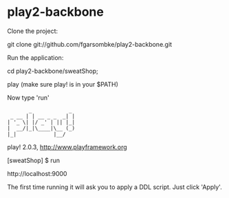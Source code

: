 play2-backbone
==============

Clone the project:

git clone git://github.com/fgarsombke/play2-backbone.git

Run the application:

cd play2-backbone/sweatShop;

play (make sure play! is in your $PATH)

Now type 'run'

           _            _ 
     _ __ | | __ _ _  _| |
    | '_ \| |/ _' | || |_|
    |  __/|_|\____|\__ (_)
    |_|            |__/ 
             
play! 2.0.3, http://www.playframework.org


[sweatShop] $ run

http://localhost:9000

The first time running it will ask you to apply a DDL script. Just click 'Apply'.
